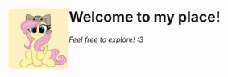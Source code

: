 <div div id="user-content-toc" >
  <summary style="list-style: none;">
    <img align=left src="https://github.com/tetenc555/tetenc555/blob/main/assets/headerIcon.png" width="120" height="auto"/>
    <h1 align=left>Welcome to my place!</h1>
    <p><em>Feel free to explore! :3</em></p>
  </summary>
</div>
<!--
**tetenc555/tetenc555** is a ✨ _special_ ✨ repository because its `README.md` (this file) appears on your GitHub profile.

Here are some ideas to get you started:rn

- 🔭 I’m currently working on ...
- 🌱 I’m currently learning ...
- 👯 I’m looking to collaborate on ...
- 🤔 I’m looking for help with ...
- 💬 Ask me about ...
- 📫 How to reach me: ...
- 😄 Pronouns: ...
- ⚡ Fun fact: ...
-->
